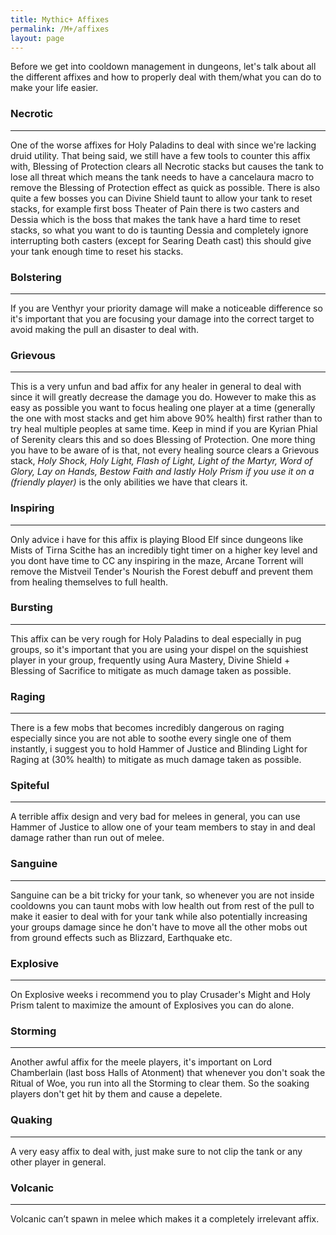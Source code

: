 ```yaml
---
title: Mythic+ Affixes
permalink: /M+/affixes
layout: page
---
```

Before we get into cooldown management in dungeons, let's talk about all the different affixes and how to properly deal with them/what you can do to make your life easier.

### Necrotic
---

One of the worse affixes for Holy Paladins to deal with since we're lacking druid utility. That being said, we still have a few tools to counter this affix with, Blessing of Protection clears all Necrotic stacks but causes the tank to lose all threat which means the tank needs to have a cancelaura macro to remove the Blessing of Protection effect as quick as possible. There is also quite a few bosses you can Divine Shield taunt to allow your tank to reset stacks, for example first boss Theater of Pain there is two casters and Dessia which is the boss that makes the tank have a hard time to reset stacks, so what you want to do is taunting Dessia and completely ignore interrupting both casters (except for Searing Death cast) this should give your tank enough time to reset his stacks.

### Bolstering 
---

If you are Venthyr your priority damage will make a noticeable difference so it's important that you are focusing your damage into the correct target to avoid making the pull an disaster to deal with.

### Grievous
--- 

This is a very unfun and bad affix for any healer in general to deal with since it will greatly decrease the damage you do. However to make this as easy as possible you want to focus healing one player at a time (generally the one with most stacks and get him above 90% health) first rather than to try heal multiple peoples at same time. Keep in mind if you are Kyrian Phial of Serenity clears this and so does Blessing of Protection. One more thing you have to be aware of is that, not every healing source clears a Grievous stack, *Holy Shock, Holy Light, Flash of Light, Light of the Martyr, Word of Glory, Lay on Hands, Bestow Faith and lastly Holy Prism if you use it on a (friendly player)* is the only abilities we have that clears it.

### Inspiring
---

Only advice i have for this affix is playing Blood Elf since dungeons like Mists of Tirna Scithe has an incredibly tight timer on a higher key level and you dont have time to CC any inspiring in the maze, Arcane Torrent will remove the Mistveil Tender's Nourish the Forest debuff and prevent them from healing themselves to full health.

### Bursting
---

This affix can be very rough for Holy Paladins to deal especially in pug groups, so it's important that you are using your dispel on the squishiest player in your group, frequently using Aura Mastery, Divine Shield + Blessing of Sacrifice to mitigate as much damage taken as possible.

### Raging
---

There is a few mobs that becomes incredibly dangerous on raging especially since you are not able to soothe every single one of them instantly, i suggest you to hold Hammer of Justice and Blinding Light for Raging at (30% health) to mitigate as much damage taken as possible.

### Spiteful
---

A terrible affix design and very bad for melees in general, you can use Hammer of Justice to allow one of your team members to stay in and deal damage rather than run out of melee.

### Sanguine
---

Sanguine can be a bit tricky for your tank, so whenever you are not inside cooldowns you can taunt mobs with low health out from rest of the pull to make it easier to deal with for your tank while also potentially increasing your groups damage since he don't have to move all the other mobs out from ground effects such as Blizzard, Earthquake etc.

### Explosive
---

On Explosive weeks i recommend you to play Crusader's Might and Holy Prism talent to maximize the amount of Explosives you can do alone.

### Storming
---

Another awful affix for the meele players, it's important on Lord Chamberlain (last boss Halls of Atonment) that whenever you don't soak the Ritual of Woe, you run into all the Storming to clear them. So the soaking players don't get hit by them and cause a depelete.

### Quaking
---

A very easy affix to deal with, just make sure to not clip the tank or any other player in general.

### Volcanic
---

Volcanic can’t spawn in melee which makes it a completely irrelevant affix.

